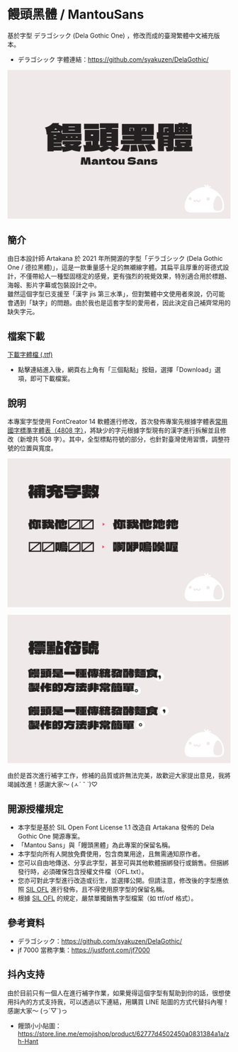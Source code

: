 # 饅頭黑體 / MantouSans  

基於字型 デラゴシック (Dela Gothic One) ，修改而成的臺灣繁體中文補充版本。
- デラゴシック 字體連結：https://github.com/syakuzen/DelaGothic/
  
![Image](Img/img-1.jpg)

## 簡介
由日本設計師 Artakana 於 2021 年所開源的字型「デラゴシック (Dela Gothic One / 德拉黑體)」，這是一款重量感十足的無襯線字體。其扁平且厚重的哥德式設計，不僅帶給人一種堅固穩定的感覺，更有強烈的視覺效果，特別適合用於標題、海報、影片字幕或包裝設計之中。  
雖然這個字型已支援至「漢字 jis 第三水準」，但對繁體中文使用者來說，仍可能會遇到「缺字」的問題。由於我也是這套字型的愛用者，因此決定自己補齊常用的缺失字元。

## 檔案下載
[下載字體檔 (.ttf)](https://github.com/mant0u0/MantouSans/blob/main/Font/MantouSans-Regular.ttf)
- 點擊連結進入後，網頁右上角有「三個點點」按鈕，選擇「Download」選項，即可下載檔案。

## 說明
本專案字型使用 FontCreator 14 軟體進行修改，首次發佈專案先根據字體表[常用國字標準字體表（4808 字）](https://home.gamer.com.tw/creationDetail.php?sn=5079333)，將缺少的字元根據字型現有的漢字進行拆解並且修改（新增共 508 字）。其中，全型標點符號的部分，也針對臺灣使用習慣，調整符號的位置與寬度。  
  
![Image](Img/img-2.jpg)  
  
![Image](Img/img-3.jpg)  
  
由於是首次進行補字工作，修補的品質或許無法完美，故歡迎大家提出意見，我將竭誠改進！感謝大家～ (ㅅ´ ˘ `)♡


## 開源授權規定
- 本字型是基於 SIL Open Font License 1.1 改造自 Artakana 發佈的 Dela Gothic One 開源專案。
- 「Mantou Sans」與「饅頭黑體」為此專案的保留名稱。
- 本字型向所有人開放免費使用，包含商業用途，且無需通知原作者。
- 您可以自由地傳送、分享此字型，甚至可與其他軟體捆綁發行或銷售。但捆綁發行時，必須確保包含授權文件檔（OFL.txt）。
- 您亦可對此字型進行改造或衍生，並選擇公開。但請注意，修改後的字型應依照 [SIL OFL](https://scripts.sil.org/cms/scripts/page.php?site_id=nrsi&id=OFL) 進行發佈，且不得使用原字型的保留名稱。
- 根據 [SIL OFL](https://scripts.sil.org/cms/scripts/page.php?site_id=nrsi&id=OFL) 的規定，嚴禁單獨銷售字型檔案（如 ttf/otf 格式）。


## 參考資料  
- デラゴシック：https://github.com/syakuzen/DelaGothic/
- jf 7000 當務字集：https://justfont.com/jf7000


## 抖內支持  
由於目前只有一個人在進行補字作業，如果覺得這個字型有幫助到你的話，很想使用抖內的方式支持我，可以透過以下連結，用購買 LINE 貼圖的方式代替抖內喔！感謝大家～ (っ´▽`)っ  
- 饅頭小小貼圖：https://store.line.me/emojishop/product/62777d4502450a0831384a1a/zh-Hant